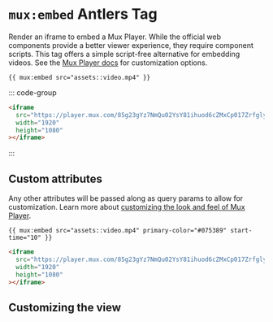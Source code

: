 # `mux:embed` <Badge type="info">Antlers Tag</Badge>

Render an iframe to embed a Mux Player. While the official web components provide a better viewer
experience, they require component scripts. This tag offers a simple script-free alternative for
embedding videos. See the [Mux Player docs](https://www.mux.com/docs/guides/mux-player-web#html-embed)
for customization options.

```antlers
{{ mux:embed src="assets::video.mp4" }}
```

::: code-group

```html [Output]
<iframe
  src="https://player.mux.com/85g23gYz7NmQu02YsY81ihuod6cZMxCp017ZrfglyLCKc"
  width="1920"
  height="1080"
></iframe>
```

:::

## Custom attributes

Any other attributes will be passed along as query params to allow for customization. Learn more
about [customizing the look and feel of Mux Player](https://docs.mux.com/guides/player-customize-look-and-feel).

```antlers
{{ mux:embed src="assets::video.mp4" primary-color="#075389" start-time="10" }}
```

```html
<iframe
  src="https://player.mux.com/85g23gYz7NmQu02YsY81ihuod6cZMxCp017ZrfglyLCKc?primary_color=%23075389&start_time=10"
  width="1920"
  height="1080"
></iframe>
```

## Customizing the view

<!--@include: ../partials/vendor-views.md-->
